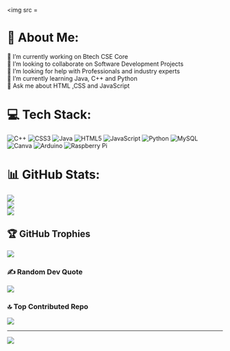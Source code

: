 <img src = 

# 💫 About Me:
🔭 I’m currently working on Btech CSE Core<br>👯 I’m looking to collaborate on Software Development Projects<br>🤝 I’m looking for help with Professionals and industry experts <br>🌱 I’m currently learning Java, C++ and Python<br>💬 Ask me about HTML ,CSS and JavaScript


# 💻 Tech Stack:
![C++](https://img.shields.io/badge/c++-%2300599C.svg?style=for-the-badge&logo=c%2B%2B&logoColor=white) ![CSS3](https://img.shields.io/badge/css3-%231572B6.svg?style=for-the-badge&logo=css3&logoColor=white) ![Java](https://img.shields.io/badge/java-%23ED8B00.svg?style=for-the-badge&logo=java&logoColor=white) ![HTML5](https://img.shields.io/badge/html5-%23E34F26.svg?style=for-the-badge&logo=html5&logoColor=white) ![JavaScript](https://img.shields.io/badge/javascript-%23323330.svg?style=for-the-badge&logo=javascript&logoColor=%23F7DF1E) ![Python](https://img.shields.io/badge/python-3670A0?style=for-the-badge&logo=python&logoColor=ffdd54) ![MySQL](https://img.shields.io/badge/mysql-%2300f.svg?style=for-the-badge&logo=mysql&logoColor=white) ![Canva](https://img.shields.io/badge/Canva-%2300C4CC.svg?style=for-the-badge&logo=Canva&logoColor=white) ![Arduino](https://img.shields.io/badge/-Arduino-00979D?style=for-the-badge&logo=Arduino&logoColor=white) ![Raspberry Pi](https://img.shields.io/badge/-RaspberryPi-C51A4A?style=for-the-badge&logo=Raspberry-Pi)
# 📊 GitHub Stats:
![](https://github-readme-stats.vercel.app/api?username=sidd3108&theme=omni&hide_border=false&include_all_commits=true&count_private=true)<br/>
![](https://github-readme-streak-stats.herokuapp.com/?user=sidd3108&theme=omni&hide_border=false)<br/>
![](https://github-readme-stats.vercel.app/api/top-langs/?username=sidd3108&theme=omni&hide_border=false&include_all_commits=true&count_private=true&layout=compact)

## 🏆 GitHub Trophies
![](https://github-profile-trophy.vercel.app/?username=sidd3108&theme=darkhub&no-frame=false&no-bg=false&margin-w=4)

### ✍️ Random Dev Quote
![](https://quotes-github-readme.vercel.app/api?type=horizontal&theme=dark)

### 🔝 Top Contributed Repo
![](https://github-contributor-stats.vercel.app/api?username=sidd3108&limit=5&theme=dark&combine_all_yearly_contributions=true)

---
[![](https://visitcount.itsvg.in/api?id=sidd3108&icon=5&color=5)](https://visitcount.itsvg.in)

<!-- Proudly created with GPRM ( https://gprm.itsvg.in ) -->
